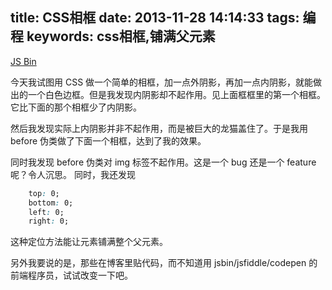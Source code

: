 title: CSS相框
date: 2013-11-28 14:14:33
tags: 编程
keywords: css相框,铺满父元素
---

<a class="jsbin-embed" href="http://jsbin.com/AWogEFE/3/embed?output">JS Bin</a><script src="http://static.jsbin.com/js/embed.js"></script>

今天我试图用 CSS 做一个简单的相框，加一点外阴影，再加一点内阴影，就能做出的一个白色边框。但是我发现内阴影却不起作用。见上面框框里的第一个相框。它比下面的那个相框少了内阴影。

然后我发现实际上内阴影并非不起作用，而是被巨大的龙猫盖住了。于是我用 before 伪类做了下面一个相框，达到了我的效果。

同时我发现 before 伪类对 img 标签不起作用。这是一个 bug 还是一个 feature 呢？令人沉思。
同时，我还发现

```css
    top: 0;
    bottom: 0;
    left: 0;
    right: 0;
```

这种定位方法能让元素铺满整个父元素。

另外我要说的是，那些在博客里贴代码，而不知道用 jsbin/jsfiddle/codepen 的前端程序员，试试改变一下吧。
